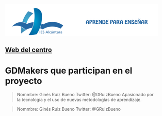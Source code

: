 ![Título IES ALCÁNTARA](/images/ENCABEZADO.png)

## [Web del centro]

[Web del centro]: http://www.murciaeduca.es/iesalcantara/sitio/

# GDMakers que participan en el proyecto

> Nommbre: Ginés Ruiz Bueno
> Twitter: @GRuizBueno
> Apasionado por la tecnología y el uso de nuevas metodologías de aprendizaje.

> Nommbre: Ginés Ruiz Bueno
> Twitter: @GRuizBueno
>
